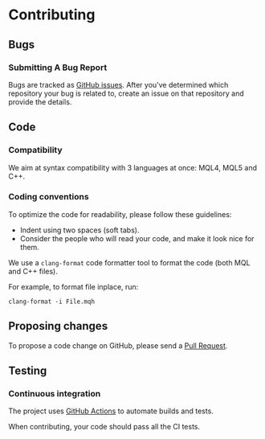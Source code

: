 # Contributing

## Bugs

### Submitting A Bug Report

Bugs are tracked as [GitHub issues](https://guides.github.com/features/issues/).
After you've determined which repository your bug is related to,
create an issue on that repository and provide the details.

## Code

### Compatibility

We aim at syntax compatibility with 3 languages at once: MQL4, MQL5 and C++.

### Coding conventions

To optimize the code for readability, please follow these guidelines:

* Indent using two spaces (soft tabs).
* Consider the people who will read your code, and make it look nice for them.

We use a `clang-format` code formatter tool to format the code
(both MQL and C++ files).

For example, to format file inplace, run:

    clang-format -i File.mqh

## Proposing changes

To propose a code change on GitHub,
please send a [Pull Request](https://support.github.com/features/pull-requests).

## Testing

### Continuous integration

The project uses [GitHub Actions](https://github.com/features/actions)
to automate builds and tests.

When contributing, your code should pass all the CI tests.
